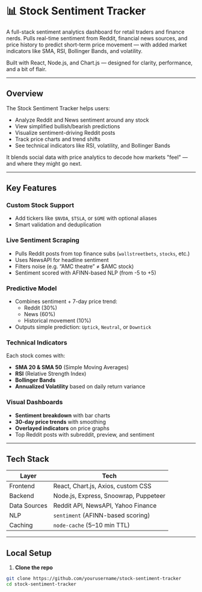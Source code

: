 # 📊 Stock Sentiment Tracker

A full-stack sentiment analytics dashboard for retail traders and finance nerds. Pulls real-time sentiment from Reddit, financial news sources, and price history to predict short-term price movement — with added market indicators like SMA, RSI, Bollinger Bands, and volatility.

Built with React, Node.js, and Chart.js — designed for clarity, performance, and a bit of flair.

---

##  Overview

The Stock Sentiment Tracker helps users:

- Analyze Reddit and News sentiment around any stock
- View simplified bullish/bearish predictions
- Visualize sentiment-driving Reddit posts
- Track price charts and trend shifts
- See technical indicators like RSI, volatility, and Bollinger Bands

It blends social data with price analytics to decode how markets "feel" — and where they might go next.

---

##  Key Features

###  Custom Stock Support
- Add tickers like `$NVDA`, `$TSLA`, or `$GME` with optional aliases
- Smart validation and deduplication

### Live Sentiment Scraping
- Pulls Reddit posts from top finance subs (`wallstreetbets`, `stocks`, etc.)
- Uses NewsAPI for headline sentiment
- Filters noise (e.g. “AMC theatre” ≠ $AMC stock)
- Sentiment scored with AFINN-based NLP (from -5 to +5)

### Predictive Model
- Combines sentiment + 7-day price trend:
  - Reddit (30%)
  - News (60%)
  - Historical movement (10%)
- Outputs simple prediction: `Uptick`, `Neutral`, or `Downtick`

### Technical Indicators
Each stock comes with:
- **SMA 20 & SMA 50** (Simple Moving Averages)
- **RSI** (Relative Strength Index)
- **Bollinger Bands**
- **Annualized Volatility** based on daily return variance

### Visual Dashboards
- **Sentiment breakdown** with bar charts
- **30-day price trends** with smoothing
- **Overlayed indicators** on price graphs
- Top Reddit posts with subreddit, preview, and sentiment

---

## Tech Stack

| Layer        | Tech                                             |
|--------------|--------------------------------------------------|
| Frontend     | React, Chart.js, Axios, custom CSS               |
| Backend      | Node.js, Express, Snoowrap, Puppeteer            |
| Data Sources | Reddit API, NewsAPI, Yahoo Finance               |
| NLP          | `sentiment` (AFINN-based scoring)                |
| Caching      | `node-cache` (5–10 min TTL)                      |

---

## Local Setup

1. **Clone the repo**
```bash
git clone https://github.com/yourusername/stock-sentiment-tracker
cd stock-sentiment-tracker
